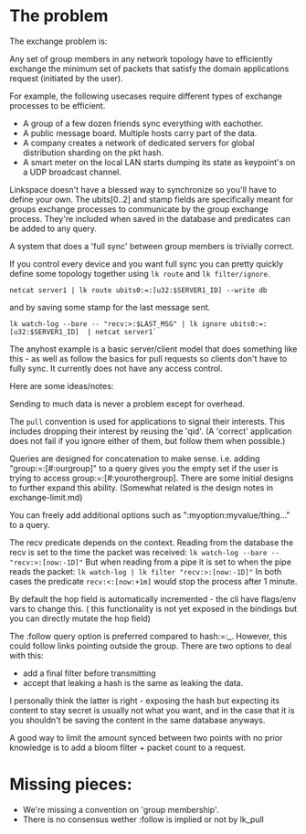 # The problem

The exchange problem is:

Any set of group members in any network topology have to efficiently
exchange the minimum set of packets that satisfy the domain applications request (initiated by the user).

For example, the following usecases require different types of exchange processes to be efficient.

- A group of a few dozen friends sync everything with eachother.
- A public message board. Multiple hosts carry part of the data.
- A company creates a network of dedicated servers for global distribution sharding on the pkt hash.
- A smart meter on the local LAN starts dumping its state as keypoint's on a UDP broadcast channel.

Linkspace doesn't have a blessed way to synchronize so you'll have to define your own.
The ubits[0..2] and stamp fields are specifically meant for groups exchange processes to communicate by the group exchange process.
They're included when saved in the database and predicates can be added to any query.

A system that does a 'full sync' between group members is trivially correct.

If you control every device and you want full sync you can pretty quickly define some topology together using `lk route` and `lk filter/ignore`. 

```
netcat server1 | lk route ubits0:=:[u32:$SERVER1_ID] --write db
```

and by saving some stamp for the last message sent.

```
lk watch-log --bare -- "recv:>:$LAST_MSG" | lk ignore ubits0:=:[u32:$SERVER1_ID]  | netcat server1`
```


The anyhost example is a basic server/client model that does something like this - as well as follow the basics for pull requests so clients don't have to fully sync. It currently does not have any access control. 

Here are some ideas/notes: 

Sending to much data is never a problem except for overhead.

The `pull` convention is used for applications to signal their interests. 
This includes dropping their interest by reusing the 'qid'.
(A 'correct' application does not fail if you ignore either of them, but follow them when possible.)

Queries are designed for concatenation to make sense.
i.e. adding "group:=:[#:ourgroup]" to a query gives you the empty set if the user is trying to access group:=:[#:yourothergroup].
There are some initial designs to further expand this ability.
(Somewhat related is the design notes in exchange-limit.md)

You can freely add additional options such as ":myoption:myvalue/thing..." to a query.

The recv predicate depends on the context. 
Reading from the database the recv is set to the time the packet was received:  `lk watch-log --bare -- "recv:>:[now:-1D]"`
But when reading from a pipe it is set to when the pipe reads the packet: `lk watch-log | lk filter "recv:>:[now:-1D]"`
In both cases the predicate `recv:<:[now:+1m]` would stop the process after 1 minute.

By default the hop field is automatically incremented - the cli have flags/env vars to change this. ( this functionality is not yet exposed in the bindings but you can directly mutate the hop field)


The :follow query option is preferred compared to hash:=:_. 
However, this could follow links pointing outside the group.
There are two options to deal with this: 

- add a final filter before transmitting
- accept that leaking a hash is the same as leaking the data. 

I personally think the latter is right - exposing the hash but expecting its content to stay secret is usually not what you want, and in the case that it is you shouldn't be saving the content in the same database anyways.


A good way to limit the amount synced between two points with no prior knowledge is to add a bloom filter + packet count to a request.

# Missing pieces: 

- We're missing a convention on 'group membership'.
- There is no consensus wether :follow is implied or not by lk_pull
